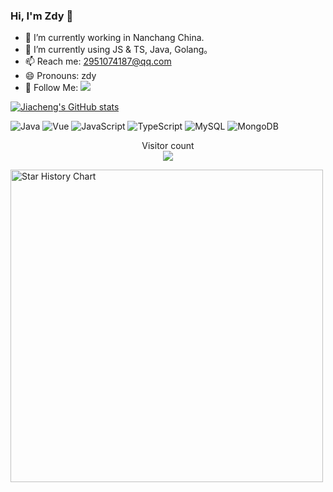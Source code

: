 ###  Hi, I'm Zdy 👋
- 🔭 I’m currently working in Nanchang China.
- 🌱 I’m currently using JS & TS, Java, Golang。
- 📫 Reach me: 2951074187@qq.com
- 😄 Pronouns: zdy
- 👏 Follow Me: [![](https://img.shields.io/github/followers/zdy-zg-QQ?label=follow%20me&style=social)](https://github.com/zdy-zg-QQ/)

[![Jiacheng's GitHub stats](https://github-readme-stats.vercel.app/api?username=zdy-zg-QQ)](https://gitee.com/zdy-zg-QQ)

![Java](https://img.shields.io/badge/Java-%23323330.svg?logo=java&logoColor=%23F7DF1E&style=flat-square)
![Vue](https://img.shields.io/badge/Vue-%23007acc.svg?logo=vue&logoColor=white&style=flat-square)
![JavaScript](https://img.shields.io/badge/JavaScript-%23323330.svg?logo=javascript&logoColor=%23F7DF1E&style=flat-square)
![TypeScript](https://img.shields.io/badge/TypeScript-%23007acc.svg?logo=typescript&logoColor=white&style=flat-square)
![MySQL](https://img.shields.io/badge/MySQL-%234479a1.svg?logo=MySQL&logoColor=white&style=flat-square")
![MongoDB](https://img.shields.io/badge/Mongodb-%234ea94b.svg?logo=Mongodb&logoColor=white&style=flat-square">)

<!-- <img align="left" src="https://github-readme-stats.vercel.app/api?username=anncwb&show_icons=true&theme=radical" /> -->
<p align="center">
  Visitor count<br>
  <img src="https://profile-counter.glitch.me/zdy-zg-QQ/count.svg" />
</p>
<a href="https://github.com/zdy-zg-QQ">
    <img width="500" alt="Star History Chart" src="https://api.star-history.com/svg?repos=zdy-zg-QQ&type=Date">
</a> 
